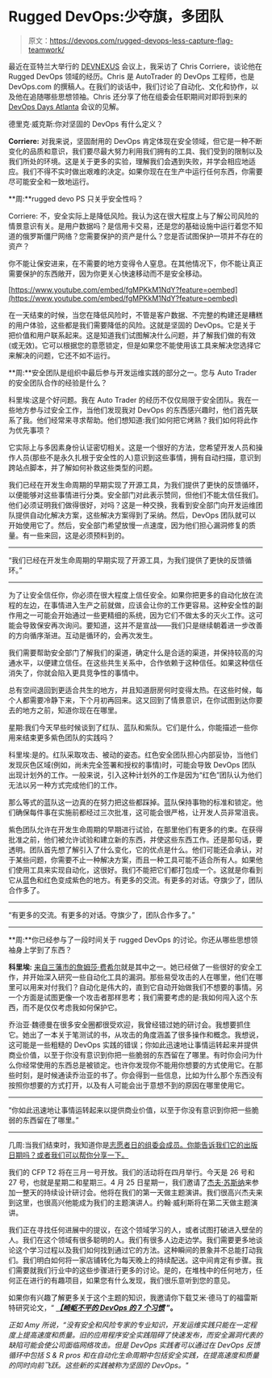 # Rugged DevOps:少夺旗，多团队

> 原文：<https://devops.com/rugged-devops-less-capture-flag-teamwork/>

最近在亚特兰大举行的 [DEVNEXUS](https://www.devnexus.com/s/index) 会议上，我采访了 Chris Corriere，谈论他在 Rugged DevOps 领域的经历。Chris 是 AutoTrader 的 DevOps 工程师，也是 DevOps.com 的撰稿人。在我们的谈话中，我们讨论了自动化、文化和协作，以及他在追随哪些思想领袖。Chris 还分享了他在组委会任职期间对即将到来的 [DevOps Days Atlanta](http://www.devopsdays.org/events/2016-atlanta/) 会议的见解。

德里克·威克斯:你对坚固的 DevOps 有什么定义？

**Corriere:** 对我来说，坚固耐用的 DevOps 肯定体现在安全领域，但它是一种不断变化的品质和意识，我们要尽最大努力利用我们拥有的工具、我们受到的限制以及我们所处的环境。这是关于更多的实验，理解我们会遇到失败，并学会相应地适应。我们不得不实时做出艰难的决定。如果你现在在生产中运行任何东西，你需要尽可能安全和一致地运行。

**周:**rugged devo PS 只关乎安全性吗？

Corriere: 不，安全实际上是降低风险。我认为这在很大程度上与了解公司风险的情景意识有关。是用户数据吗？是信用卡交易，还是您的基础设施中运行着您不知道的俄罗斯僵尸网络？您需要保护的资产是什么？您是否试图保护一项并不存在的资产？

你不能让保安进来，在不需要的地方变得令人窒息。在其他情况下，你不能让真正需要保护的东西敞开，因为你更关心快速移动而不是安全移动。

[https://www.youtube.com/embed/fgMPKkM1NdY?feature=oembed](https://www.youtube.com/embed/fgMPKkM1NdY?feature=oembed)

在一天结束的时候，当您在降低风险时，不管是客户数据、不完整的构建还是糟糕的用户体验，这些都是我们需要降低的风险。这就是坚固的 DevOps。它是关于把价值和用户联系起来。这是知道我们试图解决什么问题，并了解我们做的有效(或无效)。它可以根据您的意愿锁定，但是如果您不能使用该工具来解决您选择它来解决的问题，它还不如不运行。

**周:**安全团队是组织中最后参与开发运维实践的部分之一。您与 Auto Trader 的安全团队合作的经验是什么？

科里埃:这是个好问题。我在 Auto Trader 的经历不仅仅局限于安全团队。我在一些地方参与过安全工作，当他们发现我对 DevOps 的东西感兴趣时，他们首先联系了我。他们经常来寻求帮助。他们想知道:我们如何把它烤熟？我们如何将此作为优先事项？

它实际上与多因素身份认证密切相关。这是一个很好的方法，您希望开发人员和操作人员(那些不是永久扎根于安全性的人)意识到这些事情，拥有自动扫描，意识到跨站点脚本，并了解如何补救这些类型的问题。

我们已经在开发生命周期的早期实现了开源工具，为我们提供了更快的反馈循环，以便能够对这些事情进行分类。安全部门对此表示赞同，但他们不能太信任我们。他们必须证明我们做得很好，对吗？这是一种交换，我看到安全部门向开发运维团队提供自动化解决方案，这些解决方案得到了采纳。然后，DevOps 团队就可以开始使用它了。然后，安全部门希望放慢一点速度，因为他们担心漏洞修复的质量。有一些来回，这是必须预料到的。

________________________________

“我们已经在开发生命周期的早期实现了开源工具，为我们提供了更快的反馈循环。”

________________________________

为了让安全信任你，你必须在很大程度上信任安全。如果你把更多的自动化放在流程的左边，在事情进入生产之前就做，应该会让你的工作更容易。这种安全性的副作用之一可能会开始通过一些更精细的系统，因为它们不做太多的灭火工作。这可能会导致保安再次询问。要知道，这并不是宣战——我们只是继续朝着进一步改善的方向循序渐进。互动是循环的，会再次发生。

我们需要帮助安全部门了解我们的渠道，确定什么是合适的渠道，并保持较高的沟通水平，以便建立信任。在这些共生关系中，合作依赖于这种信任。如果这种信任消失了，你就会陷入更具竞争性的事情中。

总有空间退回到更适合共生的地方，并且知道厨房何时变得太热。在这些时候，每个人都需要冷静下来，下个月初再回来。这又回到了情景意识，在你试图到达你要去的地方之前，知道你现在在哪里。

星期:我们今天早些时候谈到了红队、蓝队和紫队。它们是什么，你能描述一些你用来结束更多紫色团队的实践吗？

科里埃:是的。红队采取攻击、被动的姿态。红色安全团队担心内部妥协，当他们发现灰色区域(例如，尚未完全签署和授权的事情)时，可能会导致 DevOps 团队出现计划外的工作。一般来说，引入这种计划外的工作是因为“红色”团队认为他们无法以另一种方式完成他们的工作。

那么等式的蓝队这一边真的在努力把这些都踩掉。蓝队保持事物的标准和锁定。他们确保每件事在实施前都经过三次批准，这可能会很严格，让开发人员非常沮丧。

紫色团队允许在开发生命周期的早期进行试验，在那里他们有更多的约束。在获得批准之前，他们被允许试验和建立新的东西，并使这些东西工作。还是那句话，要透明。团队首先想了解引入了什么变化，它的优点是什么。他们可能还会承认，对于某些问题，你需要不止一种解决方案，而且一种工具可能不适合所有人。如果他们使用工具来实现自动化，这很好。我们不能把它们都打包成一个。这就是你看到它从蓝色和红色变成紫色的地方。有更多的交流。有更多的对话。夺旗少了，团队合作多了。

________________________________

“有更多的交流。有更多的对话。夺旗少了，团队合作多了。”

________________________________

**周:**你已经参与了一段时间关于 rugged DevOps 的讨论。你还从哪些思想领袖身上学到了东西？

**科里埃:** [来自三藩市的詹姆莎·费希尔](https://www.linkedin.com/in/jamfish728)就是其中之一。她已经做了一些很好的安全工作，并开始深入研究一些自动化工具的漏洞。那些易受攻击的人在哪里，他们在哪里可以用来对付我们？自动化是伟大的，直到它自动开始做我们不想要的事情。另一个方面是试图更像一个攻击者那样思考；我们需要考虑的是:我如何闯入这个东西，而不是仅仅考虑我如何保护它。

乔治亚·魏德曼在很多安全圈都很受欢迎，我曾经错过她的研讨会。我想要抓住它。她出了一本关于笔测试的书，从攻击的角度涵盖了很多操作和概念。我想说，这可能是一些粗糙的 DevOps 实践的错误；你如此迅速地让事情运转起来并提供商业价值，以至于你没有意识到你把一些脆弱的东西留在了哪里。有时你会问为什么你经常使用的东西总是被锁定。也许你发现你不能用你想要的方式使用它。在那些时刻，是时候通读乔治亚的书了。你会得到一些信息，比如为什么那个东西没有按照你想要的方式打开，以及有人可能会出于意想不到的原因在哪里使用它。

________________________________

“你如此迅速地让事情运转起来以提供商业价值，以至于你没有意识到你把一些脆弱的东西留在了哪里。”

________________________________

几周:当我们结束时，我知道你是[志愿者日的组委会成员。你能告诉我们它的出版日期吗？或者我们可以帮你分享一下。](http://www.devopsdays.org/events/2016-atlanta/)

我们的 CFP T2 将在三月一号开放。我们的活动将在四月举行。今天是 26 号和 27 号，也就是星期二和星期三。4 月 25 日星期一，我们邀请了[杰夫·苏斯纳](https://www.linkedin.com/in/jeffsussna)来参加一整天的持续设计研讨会。他将在我们的第一天做主题演讲。我们很高兴杰夫来到这里，也很高兴他能成为我们的主题演讲人。约翰·威利斯将在第二天做主题演讲。

我们正在寻找任何进展中的提议，在这个领域学习的人，或者试图打破进入壁垒的人。我们在这个领域有很多聪明的人。我们有很多人边走边学。我们需要更多地谈论这个学习过程以及我们如何找到通过它的方法。这种瞬间的景象并不总能打动我们。我们明白如何将一家店铺转化为每天晚上的持续配送。这中间肯定有步骤。我们需要就我们行业中的这些步骤进行更多的讨论。是的，在堆栈中的任何地方，任何正在进行的有趣项目，如果您有什么发现，我们很乐意听到您的意见。

如果你有兴趣了解更多关于这个主题的知识，我邀请你下载艾米·德马丁的福雷斯特研究论文，“ **[*【崎岖不平的 DevOps 的 7 个习惯*](http://www.sonatype.com/resources/whitepapers/the-seven-habits-of-rugged-devops#.VseGLIQVSAY) ”。**

*正如 Amy 所说，“没有安全和风险专家的专业知识，开发运维实践只能在一定程度上提高速度和质量。旧的应用程序安全实践阻碍了快速发布，而安全漏洞代表的缺陷可能会使公司面临网络攻击。但是 DevOps 实践者可以通过在 DevOps 反馈循环中包括 S & R pros 和在自动化生命周期中包括安全实践，在提高速度和质量的同时向前飞跃。这些新的实践被称为坚固的 DevOps。"*